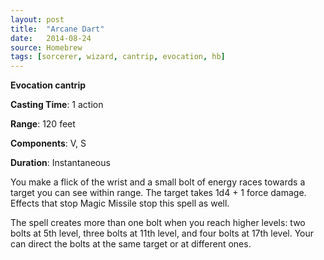 ```yaml
---
layout: post
title:  "Arcane Dart"
date:   2014-08-24
source: Homebrew
tags: [sorcerer, wizard, cantrip, evocation, hb]
---
```


**Evocation cantrip**

**Casting Time**: 1 action

**Range**: 120 feet

**Components**: V, S

**Duration**: Instantaneous

You make a flick of the wrist and a small bolt of energy races towards a target you can see within range. The target takes 1d4 + 1 force damage. Effects that stop Magic Missile stop this spell as well.

The spell creates more than one bolt when you reach higher levels: two bolts at 5th level, three bolts at 11th level, and four bolts at 17th level. Your can direct the bolts at the same target or at different ones.
